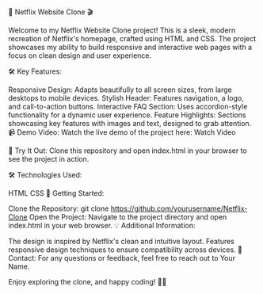 🚀 Netflix Website Clone 🎬

Welcome to my Netflix Website Clone project! This is a sleek, modern recreation of Netflix's homepage, crafted using HTML and CSS. The project showcases my ability to build responsive and interactive web pages with a focus on clean design and user experience.

🛠️ Key Features:

Responsive Design: Adapts beautifully to all screen sizes, from large desktops to mobile devices.
Stylish Header: Features navigation, a logo, and call-to-action buttons.
Interactive FAQ Section: Uses accordion-style functionality for a dynamic user experience.
Feature Highlights: Sections showcasing key features with images and text, designed to grab attention.
📹 Demo Video: Watch the live demo of the project here: Watch Video

🔗 Try It Out: Clone this repository and open index.html in your browser to see the project in action.

🛠️ Technologies Used:

HTML
CSS
📖 Getting Started:

Clone the Repository: git clone https://github.com/yourusername/Netflix-Clone
Open the Project: Navigate to the project directory and open index.html in your web browser.
💡 Additional Information:

The design is inspired by Netflix's clean and intuitive layout.
Features responsive design techniques to ensure compatibility across devices.
👥 Contact: For any questions or feedback, feel free to reach out to Your Name.

Enjoy exploring the clone, and happy coding! 🚀✨
